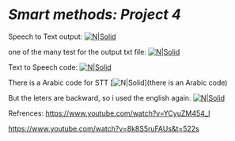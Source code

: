 # _Smart methods: Project 4_

Speech to Text output:
[![N|Solid](https://i.ibb.co/hXV91sW/speech-to-text.png)](stt)


one of the many test for the output txt file:
[![N|Solid](https://i.ibb.co/tZ847nx/Screenshot-2021-07-29-224111.png)](output)


Text to Speech code:
[![N|Solid](https://i.ibb.co/VtbGCSs/tts.png)](tts)


There is a Arabic code for STT
[![N|Solid](https://i.ibb.co/BCmvfX0/arabic-code.png)](there is an Arabic code)


But the leters are backward, so i used the english again.
[![N|Solid](https://i.ibb.co/ZdQFdhF/arabic.png)](محادثة)

Refrences:
https://www.youtube.com/watch?v=YCyuZM454_I

https://www.youtube.com/watch?v=8k8S5ruFAUs&t=522s
